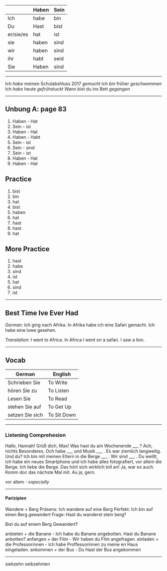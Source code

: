 
|  | Haben | Sein |
| ---- | ---- | ---- |
| Ich | habe | bin |
| Du | Hast | bist |
| er/sie/es | hat | ist |
| sie | haben | sind |
| wir | haben | sind |
| ihr | habt | seid |
| Sie | Haben | sind |

****

Ich *habe* meinen Schulabshluss 2017 *gemucht*
Ich *bin* früher *geschwommen*
Ich *habe* heute *gefrühstuckt*
Wann *bist* du ins Bett *gegangen*

****

## Unbung A: page 83

1) Haben - Hat
2) Sein - ist 
3) Haben - Hat
4) Haben - Habt
5) Sein - ist
6) Sein - sind
7) Sein - ist
8) Haben - Hat
9) Haben - Hat 


## Practice

1) bist
2) bin
3) hat
4) bist
5) haben
6) hat
7) hast
8) hast
9) hat 

## More Practice

1) hast
2) habe
3) sind
4) ist
5) hat
6) sind 
7) ist

****

## Best Time Ive Ever Had

*German*: Ich ging nach Afrika. In Afrika habe ich eine Safari gemacht.
Ich habe eine lowe gesehen.  

*Translation*: I went to Africa. In Africa I went on a safari. I saw a lion.

****

## Vocab

| German | English |
| ---- | ---- |
| Schrieben Sie | To Write |
| hören Sie zu | To Listen |
| Lesen Sie | To Read |
| stehen Sie auf | To Get Up |
| setzen Sie sich | To Sit Down |

****

### Listening Comprehesion

Hallo, Hannah!
Grüß dich, Max! Was hast du am Wochenende ___ ? 
Ach, nichts Besonderes. Och habe ___ und Musik ___ . Es war ziemlich langweilig. Und du?
Ich bin mit meinen Eltern in die Berge ___ . Wir sind ___ . Du weißt, ich habe ein neues Smartphone und ich habe alles fotografiert, vor allem die Berge. Ich liebe die Berge. 
Das hört sich wirklich toll an!
Ja, war es auch. Komm doc das nächste Mal mit. 
Au ja, gern.

vor allem - _especially_

****

#### Parizipien

Wandere + Berg
Präsens: Ich wandere auf eine Berg
Perfekt: Ich bin auf einen Berg gewandert
Frage: Hast du wanderst stein berg?

Bist du auf eniem Berg Gewandert?

anbieten + die Banane - Ich habe du Banane angebotten. Hast du Banane anbotten?
anfangen + der Film - Wir haben du Film angefragen. 
einladen + die Professorinnen - Ich habe Proffessorinnen zu meine en Haus eingeladen. 
ankommen + der Bus - Du Hast der Bus angekommen

****

siebzehn
seibzehnten